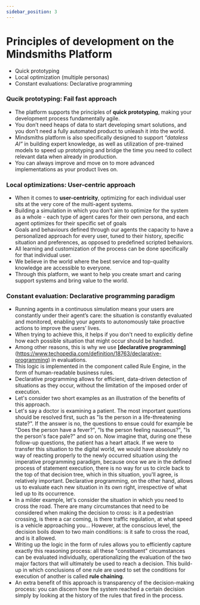 ```yaml
---
sidebar_position: 3
---
```


# Principles of development on the Mindsmiths Platform

- Quick prototyping
- Local optimization (multiple personas)
- Constant evaluations: Declarative programming

### Qucik prototyping: Fail fast approach

- The platform supports the principles of **quick prototyping**, making your development process fundamentally agile.
- You don’t need heaps of data to start developing smart solutions, and you don’t need a fully automated product to unleash it into the world.
- Mindsmiths platform is also specifically designed to support _“dataless AI”_ in building expert knowledge, as well as utilization of pre-trained models to speed up prototyping and bridge the time you need to collect relevant data when already in production.
- You can always improve and move on to more advanced implementations as your product lives on.


### Local optimizations: User-centric approach

- When it comes to **user-centricity**, optimizing for each individual user sits at the very core of the multi-agent systems.
- Building a simulation in which you don't aim to optimize for the system as a whole - each type of agent cares for their own persona, and each agent optimizes for their specific set of goals
- Goals and behaviours defined through our agents the capacity to have a personalized approach for every user, tuned to their history, specific situation and preferences, as opposed to predefined scripted behaviors.
- All learning and customization of the process can be done specifically for that individual user.
- We believe in the world where the best service and top-quality knowledge are accessible to everyone.
- Through this platform, we want to help you create smart and caring support systems and bring value to the world. 

### Constant evaluation: Declarative programming paradigm

- Running agents in a continuous simulation means your users are constantly under their agent’s care: the situation is constantly evaluated and monitored, enabling your agents to autonomously take proactive actions to improve the users’ lives.
- When trying to achieve this, it helps if you don't need to explicitly define how each possible situation that might occur should be handled.
- Among other reasons, this is why we use **[declarative programming]**(https://www.techopedia.com/definition/18763/declarative-programming) in evaluations.
- This logic is implemented in the component called Rule Engine, in the form of human-readable business rules. 
- Declarative programming allows for efficient, data-driven detection of situations as they occur, without the limitation of the imposed order of execution.
- Let's consider two short examples as an illustration of the benefits of this approach.
- Let's say a doctor is examining a patient. The most important questions should be resolved first, such as "Is the person in a life-threatening state?". If the answer is no, the questions to ensue could for example be "Does the person have a fever?", "Is the person feeling nauseous?", "Is the person's face pale?" and so on. Now imagine that, during one these follow-up questions, the patient has a heart attack. If we were to transfer this situation to the digital world, we would have absolutely no way of reacting properly to the newly occurred situation using the imperative programming paradigm, because once we are in the defined process of statement execution, there is no way for us to circle back to the top of that decision tree, which in this situation, you'll agree, is relatively important. Declarative programming, on the other hand, allows us to evaluate each new situation in its own right, irrespective of what led up to its occurrence.
- In a milder example, let's consider the situation in which you need to cross the road. There are many circumstances that need to be considered when making the decision to cross: is it a pedestrian crossing, is there a car coming, is there traffic regulation, at what speed is a vehicle approaching you... However, at the conscious level, the decision boils down to two main conditions: is it safe to cross the road, and is it allowed.
- Writing up the logic in the form of rules allows you to efficiently capture exactly this reasoning process: all these "constituent" circumstances can be evaluated individually, operationalizing the evaluation of the two major factors that will ultimately be used to reach a decision. This build-up in which conclusions of one rule are used to set the conditions for execution of another is called **rule chaining**.
- An extra benefit of this approach is transparency of the decision-making process: you can discern how the system reached a certain decision simply by looking at the history of the rules that fired in the process.